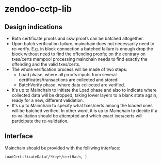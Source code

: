 # zendoo-cctp-lib

## Design indications
* Both certificate proofs and csw proofs can be batched altogether.
* Upon batch verification failure, mainchain does not necessarily need to re-verify. E.g. in block connection a batched failure is enough drop the block without need to find the offending proofs; on the contrary on txes/certs mempool processing mainchain needs to find exactly the offending and the valid txes/certs.
* The whole verification process will be made of two steps:
  - Load phase, where all proofs inputs from several certificates/transactions are collected and stored.
  - BatchVerify phase, where data collected are verified.
*  It's up to Mainchain to initiate the Load phase and also to indicate where collected data will be dropped, taking lower layers to a blank state again, ready for a new, different validation.
*  It's up to Mainchain to specify what txes/certs among the loaded ones will be batched verified. In other word, it is up to Mainchain to decide if a re-validation should be attempted and which exact txes/certs will participate the re-validation.


## Interface
Mainchain should be provided with the folliwing interface:
```
LoadCertificateData(/*key*/certHash, )

```
